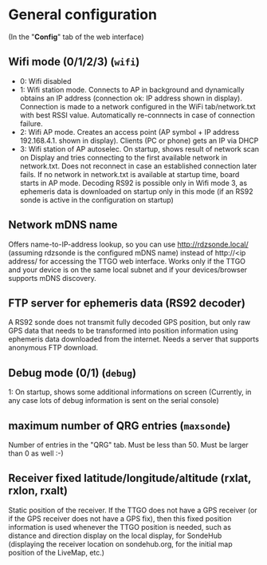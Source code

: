 # General configuration
(In the "**Config**" tab of the web interface)

## Wifi mode (0/1/2/3) (``wifi``)
- 0: Wifi disabled
- 1: Wifi station mode. Connects to AP in background and dynamically obtains an IP address (connection ok: IP address shown in display). Connection is made to a network configured in the WiFi tab/network.txt with best RSSI value. Automatically re-connnects in case of connection failure.
- 2: Wifi AP mode. Creates an access point (AP symbol + IP address 192.168.4.1. shown in display). Clients (PC or phone) gets an IP via DHCP
- 3: Wifi station of AP autoselec. On startup, shows result of network scan on Display and tries connecting to the first available network in network.txt. Does not reconnect in case an established connection later fails. If no network in network.txt is available at startup time, board starts in AP mode. Decoding RS92 is possible only in Wifi mode 3, as ephemeris data is downloaded on startup only in this mode (if an RS92 sonde is active in the configuration on startup)

## Network mDNS name
Offers name-to-IP-address lookup, so you can use http://rdzsonde.local/ (assuming rdzsonde is the configured mDNS name) instead of http://<ip address/ for accessing the TTGO web interface. Works only if the TTGO and your device is on the same local subnet and if your devices/browser supports mDNS discovery.

## FTP server for ephemeris data (RS92 decoder)
A RS92 sonde does not transmit fully decoded GPS position, but only raw GPS data that needs to be transformed into position information using ephemeris data downloaded from the internet. Needs a server that supports anonymous FTP download.

## Debug mode (0/1) (``debug``)
1: On startup, shows some additional informations on screen
(Currently, in any case lots of debug information is sent on the serial console)

## maximum number of QRG entries (``maxsonde``)
Number of entries in the "QRG" tab. Must be less than 50. Must be larger than 0 as well :-)

## Receiver fixed latitude/longitude/altitude (rxlat, rxlon, rxalt)
Static position of the receiver. If the TTGO does not have a GPS receiver (or if the GPS receiver does not have a GPS fix), then this fixed position information is used whenever the TTGO position is needed, such as distance and direction display on the local display, for SondeHub (displaying the receiver location on sondehub.org, for the initial map position of the LiveMap, etc.)
